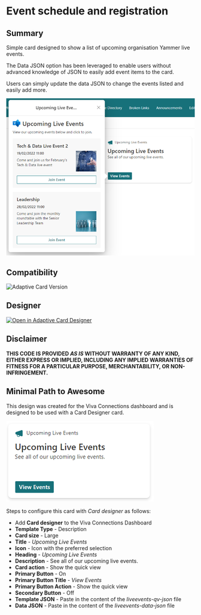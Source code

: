 # Event schedule and registration

## Summary

Simple card designed to show a list of upcoming organisation Yammer live events.

The Data JSON option has been leveraged to enable users without advanced knowledge of JSON to easily add event items to the card. 

Users can simply update the data JSON to change the events listed and easily add more.

![picture of the extension in action](assets/card.png)

## Compatibility

![Adaptive Card Version](https://img.shields.io/badge/Adaptive%20Card%20Version-1.3-green.svg)


## Designer

<p>
    <a href="https://adaptivecards.io/designer/index.html?card=https%3A%2F%2Fraw.githubusercontent.com%2Fpnp%2FAdaptiveCards-Templates%2Fmain%2Fsamples%2Fevent-schedule%2Fac-qv-event.json">
        <img src="https://raw.githubusercontent.com/pnp/AdaptiveCards-Templates/main/assets/btn-open-in-designer.png" alt="Open in Adaptive Card Designer" />
    </a>
</p>

## Disclaimer
**THIS CODE IS PROVIDED *AS IS* WITHOUT WARRANTY OF ANY KIND, EITHER EXPRESS OR IMPLIED, INCLUDING ANY IMPLIED WARRANTIES OF FITNESS FOR A PARTICULAR PURPOSE, MERCHANTABILITY, OR NON-INFRINGEMENT.**

## Minimal Path to Awesome

This design was created for the Viva Connections dashboard and is designed to be used with a Card Designer card.

![picture of the card in action](assets/dashboard-card.png)

Steps to configure this card with *Card designer* as follows:

- Add **Card designer** to the Viva Connections Dashboard
- **Template Type** - Description
- **Card size** - Large
- **Title** - *Upcoming Live Events*
- **Icon** - Icon with the preferred selection
- **Heading** - *Upcoming Live Events*
- **Description** - See all of our upcoming live events. 
- **Card action** - Show the quick view
- **Primary Button** - On
- **Primary Button Title** - *View Events*
- **Primary Button Action** - Show the quick view
- **Secondary Button** - Off
- **Template JSON** - Paste in the content of the *liveevents-qv-json* file
- **Data JSON** - Paste in the content of the *liveevents-data-json* file